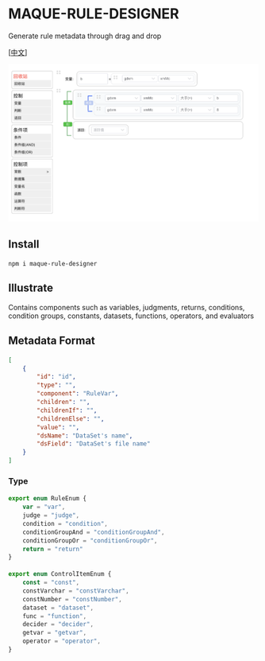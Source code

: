 # MAQUE-RULE-DESIGNER

Generate rule metadata through drag and drop

[[中文](README_CN.md)]

![rule](https://raw.githubusercontent.com/4color/maque-rule/main/docs/dist/rule.png)

## Install

`npm i maque-rule-designer`

## Illustrate

Contains components such as variables, judgments, returns, conditions, condition groups, constants, datasets, functions, operators, and evaluators

## Metadata Format

```json
[
    {
        "id": "id",
        "type": "",
        "component": "RuleVar",
        "children": "",
        "childrenIf": "",
        "childrenElse": "",
        "value": "",
        "dsName": "DataSet's name",
        "dsField": "DataSet's file name"
    }
]
```

### Type 

```typescript
export enum RuleEnum {
    var = "var", 
    judge = "judge", 
    condition = "condition",
    conditionGroupAnd = "conditionGroupAnd",
    conditionGroupOr = "conditionGroupOr",
    return = "return"
}

export enum ControlItemEnum {
    const = "const",
    constVarchar = "constVarchar", 
    constNumber = "constNumber", 
    dataset = "dataset",
    func = "function",
    decider = "decider",
    getvar = "getvar",
    operator = "operator",
}
```

